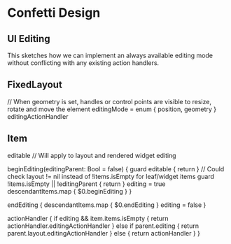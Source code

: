 Confetti Design
===============

UI Editing
----------

This sketches how we can implement an always available editing mode without conflicting with any existing action handlers.

## FixedLayout

// When geometry is set, handles or control points are visible to resize, rotate and move the element
editingMode = enum { position, geometry }
editingActionHandler


## Item

editable // Will apply to layout and rendered widget
editing

beginEditing(editingParent: Bool = false) {
	guard editable  {
		return
	}
	// Could check layout != nil instead of !items.isEmpty for leaf/widget items
	guard  !items.isEmpty || !editingParent {
		return
	}
	editing = true
	descendantItems.map { $0.beginEditing }
}

endEditing {
	descendantItems.map { $0.endEditing }
	editing = false
}

actionHandler {
	if editing && item.items.isEmpty {
		return actionHandler.editingActionHandler
	}
	else if parent.editing {
		return parent.layout.editingActionHandler
	}
	else {
		return actionHandler
	}
}
